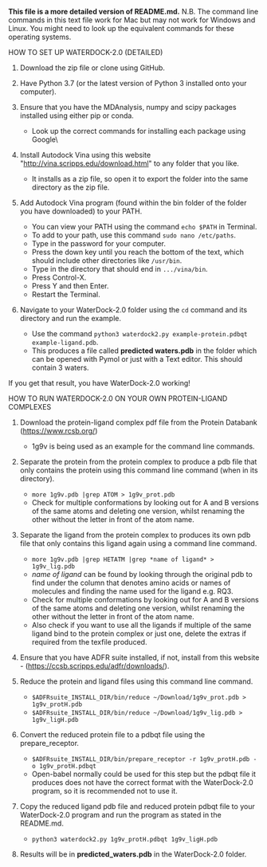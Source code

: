 **This file is a more detailed version of README.md.**
N.B. The command line commands in this text file work for Mac but may not work for Windows and Linux. You might need to look up the equivalent commands for these operating systems.

HOW TO SET UP WATERDOCK-2.0 (DETAILED)

1.   Download the zip file or clone using GitHub.


2.   Have Python 3.7 (or the latest version of Python 3 installed onto your computer).


3.   Ensure that you have the MDAnalysis, numpy and scipy packages installed using either pip or conda.
      - Look up the correct commands for installing each package using Google\


4.   Install Autodock Vina using this website "http://vina.scripps.edu/download.html" to any folder that you like.
     - It installs as a zip file, so open it to export the folder into the same directory as the zip file.


5.   Add Autodock Vina program (found within the bin folder of the folder you have downloaded) to your PATH.
      - You can view your PATH using the command `echo $PATH` in Terminal.
      - To add to your path, use this command `sudo nano /etc/paths`.
      - Type in the password for your computer.
      - Press the down key until you reach the bottom of the text, which should include other directories like `/usr/bin`. 
      - Type in the directory that should end in `.../vina/bin`.
      - Press Control-X.
      - Press Y and then Enter.
      - Restart the Terminal.


6.   Navigate to your WaterDock-2.0 folder using the `cd` command and its directory and run the example.
      - Use the command `python3 waterdock2.py example-protein.pdbqt example-ligand.pdb`.
      - This produces a file called **predicted waters.pdb** in the folder which can be opened with Pymol or just with a Text editor. This should contain 3 waters.


If you get that result, you have WaterDock-2.0 working!




HOW TO RUN WATERDOCK-2.0 ON YOUR OWN PROTEIN-LIGAND COMPLEXES

1.   Download the protein-ligand complex pdf file from the Protein Databank  (https://www.rcsb.org/)
     - 1g9v is being used as an example for the command line commands.


2.   Separate the protein from the protein complex to produce a pdb file that only contains the protein using this command line command (when in its directory).
      - `more 1g9v.pdb |grep ATOM > 1g9v_prot.pdb`
      - Check for multiple conformations by looking out for A and B versions of the same atoms and deleting one version, whilst renaming the other without the letter in front of the atom name.


3.   Separate the ligand from the protein complex to produces its own pdb file that only contains this ligand again using a command line command.
      - `more 1g9v.pdb |grep HETATM |grep *name of ligand* > 1g9v_lig.pdb`
      - *name of ligand* can be found by looking through the original pdb to find under the column that denotes amino acids or names of molecules and finding the name used for the ligand e.g. RQ3.
      - Check for multiple conformations by looking out for A and B versions of the same atoms and deleting one version, whilst renaming the other without the letter in front of the atom name.
      - Also check if you want to use all the ligands if multiple of the same ligand bind to the protein complex or just one, delete the extras if required from the texfile produced.


4.   Ensure that you have ADFR suite installed, if not, install from this website - (https://ccsb.scripps.edu/adfr/downloads/).


5.   Reduce the protein and ligand files using this command line command.
      - `$ADFRsuite_INSTALL_DIR/bin/reduce ~/Download/1g9v_prot.pdb > 1g9v_protH.pdb`
      - `$ADFRsuite_INSTALL_DIR/bin/reduce ~/Download/1g9v_lig.pdb > 1g9v_ligH.pdb`


6.   Convert the reduced protein file to a pdbqt file using the prepare_receptor.
      - `$ADFRsuite_INSTALL_DIR/bin/prepare_receptor -r 1g9v_protH.pdb -o 1g9v_protH.pdbqt`
      - Open-babel normally could be used for this step but the pdbqt file it produces does not have the correct format with the WaterDock-2.0 program, so it is recommended not to use it.


7.   Copy the reduced ligand pdb file and reduced protein pdbqt file to your WaterDock-2.0 program and run the program as stated in the README.md.
      - `python3 waterdock2.py 1g9v_protH.pdbqt 1g9v_ligH.pdb`


8.   Results will be in **predicted_waters.pdb** in the WaterDock-2.0 folder.
